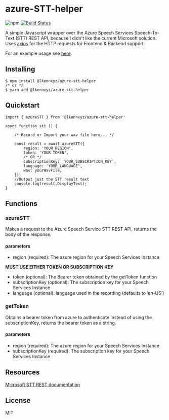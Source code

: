 # azure-STT-helper

![npm](https://img.shields.io/npm/v/@lkennxyz/azure-stt-helper.svg)
[![Build Status](https://travis-ci.org/lkennxyz/azure-stt-helper.svg?branch=master)](https://travis-ci.org/lkennxyz/azure-stt-helper)

A simple Javascript wrapper over the Azure Speech Services Speech-To-Text (STT) REST API, because I didn't like the current Microsoft solution.
Uses [axios](https://www.npmjs.com/package/axios) for the HTTP requests for Frontend & Backend support.

For an example usage see [here](https://github.com/lkennxyz/azure-sst-helper-example).

## Installing


```
$ npm install @lkennxyz/azure-stt-helper
/* or */
$ yarn add @lkennxyz/azure-stt-helper
```

## Quickstart

```
import { azureSTT } from '@lkennxyz/azure-stt-helper'

async function stt () {

    /* Record or Import your wav file here... */

    const result = await azureSTT({
        region: 'YOUR_REGION',
        token: 'YOUR TOKEN',
        /* OR */
        subscriptionKey: 'YOUR_SUBSCRIPTION_KEY',
        language: 'YOUR_LANGUAGE',
        wav: yourWavFile,
    });
    //Output just the STT result text
    console.log(result.DisplayText);
}
```

## Functions
### azureSTT
Makes a request to the Azure Speech Service STT REST API, returns the body of the response.

#### parameters
* region (required): The azure region for your Speech Services Instance

**MUST USE EITHER TOKEN OR SUBSCRIPTION KEY**

* token (optional): The Bearer token obtained by the getToken function
* subscriptionKey (optional): The subscription key for your Speech Services Instance
* language (optional): language used in the recording (defaults to ‘en-US’)

### getToken
Obtains a bearer token from azure to authenticate instead of using the subscriptionKey, returns the bearer token as a string.
#### parameters
* region (required): The azure region for your Speech Services Instance
* subscriptionKey (required): The subscription key for your Speech Services Instance

## Resources
[Microsoft STT REST documentation](https://docs.microsoft.com/en-us/azure/cognitive-services/speech-service/rest-speech-to-text)

## License
MIT

